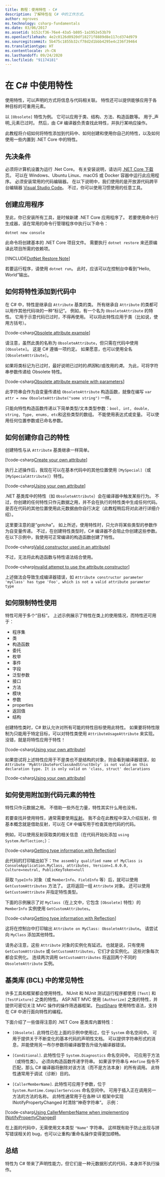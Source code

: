 ```yaml
---
title: 教程：使用特性 - C#
description: 了解特性在 C# 中的工作方式。
author: mgroves
ms.technology: csharp-fundamentals
ms.date: 03/06/2017
ms.assetid: b152cf36-76e4-43a5-b805-1a1952e53b79
ms.openlocfilehash: 4e2c0126d0920df18271f8889d8e117cd374d979
ms.sourcegitcommit: 5b475c1855b32cf78d2d1bbb4295e4c236f39464
ms.translationtype: HT
ms.contentlocale: zh-CN
ms.lasthandoff: 09/24/2020
ms.locfileid: "91174181"
---
```

# <a name="use-attributes-in-c"></a>在 C\# 中使用特性

使用特性，可以声明的方式将信息与代码相关联。 特性还可以提供能够应用于各种目标的可重用元素。

以 `[Obsolete]` 特性为例。 它可以应用于类、结构、方法、构造函数等。 用于_声明_元素已过时。 然后，由 C# 编译器负责查找此特性，并执行某响应操作。

此教程将介绍如何将特性添加到代码中、如何创建和使用你自己的特性，以及如何使用一些内置到 .NET Core 中的特性。

## <a name="prerequisites"></a>先决条件

必须将计算机设置为运行 .Net Core。 有关安装说明，请访问 [.NET Core 下载](https://dotnet.microsoft.com/download)页。
可以在 Windows、Ubuntu Linux、macOS 或 Docker 容器中运行此应用程序。
必须安装常用的代码编辑器。 在以下说明中，我们使用的是开放源代码跨平台编辑器 [Visual Studio Code](https://code.visualstudio.com/)。 不过，你可以使用习惯使用的任意工具。

## <a name="create-the-application"></a>创建应用程序

至此，你已安装所有工具，是时候新建 .NET Core 应用程序了。 若要使用命令行生成器，请在常用的命令行管理程序中执行以下命令：

`dotnet new console`

此命令将创建基本的 .NET Core 项目文件。 需要执行 `dotnet restore` 来还原编译此项目所需的依赖项。

[!INCLUDE[DotNet Restore Note](~/includes/dotnet-restore-note.md)]

若要运行程序，请使用 `dotnet run`。 此时，应该可以在控制台中看到“Hello, World”输出。

## <a name="how-to-add-attributes-to-code"></a>如何将特性添加到代码中

在 C# 中，特性是继承自 `Attribute` 基类的类。 所有继承自 `Attribute` 的类都可以用作其他代码块的一种“标记”。
例如，有一个名为 `ObsoleteAttribute` 的特性。 它用于示意代码已过时，不得再使用。 可以将此特性应用于类（比如说，使用方括号）。

[!code-csharp[Obsolete attribute example](../../../samples/snippets/csharp/tutorials/attributes/Program.cs#ObsoleteExample1)]

请注意，虽然此类的名称为 `ObsoleteAttribute`，但只需在代码中使用 `[Obsolete]`。 这是 C# 遵循一项约定。
如果愿意，也可以使用全名 `[ObsoleteAttribute]`。

如果将类标记为已过时，最好说明已过时的*原因*和/或改用的*类*。 为此，可将字符串参数传递给 Obsolete 特性。

[!code-csharp[Obsolete attribute example with parameters](../../../samples/snippets/csharp/tutorials/attributes/Program.cs#ObsoleteExample2)]

此字符串会作为自变量传递给 `ObsoleteAttribute` 构造函数，就像在编写 `var attr = new ObsoleteAttribute("some string")` 一样。

只能向特性构造函数传递以下简单类型/文本类型参数：`bool, int, double, string, Type, enums, etc`和这些类型的数组。
不能使用表达式或变量。 可以使用任何位置参数或已命名参数。

## <a name="how-to-create-your-own-attribute"></a>如何创建你自己的特性

创建特性与从 `Attribute` 基类继承一样简单。

[!code-csharp[Create your own attribute](../../../samples/snippets/csharp/tutorials/attributes/Program.cs#CreateAttributeExample1)]

执行上述操作后，我现在可以在基本代码中的其他位置使用 `[MySpecial]`（或 `[MySpecialAttribute]`）特性。

[!code-csharp[Using your own attribute](../../../samples/snippets/csharp/tutorials/attributes/Program.cs#CreateAttributeExample2)]

.NET 基类库中的特性（如 `ObsoleteAttribute`）会在编译器中触发某些行为。 不过，你创建的任何特性只作元数据之用，并不会在执行的特性类中生成任何代码。 是否在代码的其他位置使用此元数据由你自行决定（此教程稍后将对此进行详细介绍）。

这里要注意的是“gotcha”。 如上所述，使用特性时，只允许将某些类型的参数作为自变量传递。 不过，在创建特性类型时，C# 编译器不会阻止你创建这些参数。 在以下示例中，我使用可正常编译的构造函数创建了特性。

[!code-csharp[Valid constructor used in an attribute](../../../samples/snippets/csharp/tutorials/attributes/Program.cs#AttributeGothca1)]

不过，无法将此构造函数与特性语法结合使用。

[!code-csharp[Invalid attempt to use the attribute constructor](../../../samples/snippets/csharp/tutorials/attributes/Program.cs#AttributeGotcha2)]

上述做法会导致生成编译器错误，如 `Attribute constructor parameter 'myClass' has type 'Foo', which is not a valid attribute parameter type`

## <a name="how-to-restrict-attribute-usage"></a>如何限制特性使用

特性可用于多个“目标”。 上述示例展示了特性在类上的使用情况，而特性还可用于：

* 程序集
* 类
* 构造函数
* 委托
* 枚举
* 事件
* 字段
* 泛型参数
* 接口
* 方法
* 模块
* 参数
* properties
* 返回值
* 结构

创建特性类时，C# 默认允许对所有可能的特性目标使用此特性。 如果要将特性限制为只能用于特定目标，可以对特性类使用 `AttributeUsageAttribute` 来实现。 没错，就是将特性应用于特性！

[!code-csharp[Using your own attribute](../../../samples/snippets/csharp/tutorials/attributes/Program.cs#AttributeUsageExample1)]

如果尝试将上述特性应用于不是类也不是结构的对象，则会看到编译器错误，如 `Attribute 'MyAttributeForClassAndStructOnly' is not valid on this declaration type. It is only valid on 'class, struct' declarations`

[!code-csharp[Using your own attribute](../../../samples/snippets/csharp/tutorials/attributes/Program.cs#AttributeUsageExample2)]

## <a name="how-to-use-attributes-attached-to-a-code-element"></a>如何使用附加到代码元素的特性

特性只作元数据之用。 不借助一些外在力量，特性其实什么用也没有。

若要查找并使用特性，通常需要使用[反射](../programming-guide/concepts/reflection.md)。 我不会在此教程中深入介绍反射，但基本概念就是借助反射，可以在 C# 中编写用于检查其他代码的代码。

例如，可以使用反射获取类的相关信息（在代码开始处添加 `using System.Reflection;`）：

[!code-csharp[Getting type information with Reflection](../../../samples/snippets/csharp/tutorials/attributes/Program.cs#ReflectionExample1)]

此代码的打印输出如下：`The assembly qualified name of MyClass is ConsoleApplication.MyClass, attributes, Version=1.0.0.0, Culture=neutral, PublicKeyToken=null`

获取 `TypeInfo` 对象（或 `MemberInfo`、`FieldInfo` 等）后，就可以使用 `GetCustomAttributes` 方法了。 这将返回一组 `Attribute` 对象。
还可以使用 `GetCustomAttribute` 并指定特性类型。

下面的示例展示了对 `MyClass`（在上文中，它包含 `[Obsolete]` 特性）的 `MemberInfo` 实例使用 `GetCustomAttributes`。

[!code-csharp[Getting type information with Reflection](../../../samples/snippets/csharp/tutorials/attributes/Program.cs#ReflectionExample2)]

这将在控制台中打印输出 `Attribute on MyClass: ObsoleteAttribute`。 请尝试向 `MyClass` 添加其他特性。

请务必注意，这些 `Attribute` 对象的实例化有延迟。 也就是说，只有使用 `GetCustomAttribute` 或 `GetCustomAttributes`，它们才会实例化。
这些对象每次都会实例化。 连续两次调用 `GetCustomAttributes` 将返回两个不同的 `ObsoleteAttribute` 实例。

## <a name="common-attributes-in-the-base-class-library-bcl"></a>基类库 (BCL) 中的常见特性

许多工具和框架都会使用特性。 NUnit 和 NUnit 测试运行程序都使用 `[Test]` 和 `[TestFixture]` 之类的特性。 ASP.NET MVC 使用 `[Authorize]` 之类的特性，并提供可密切关注 MVC 操作的操作筛选器框架。 [PostSharp](https://www.postsharp.net) 使用特性语法，支持在 C# 中进行面向特性的编程。

下面介绍了一些值得注意的 .NET Core 基类库内置特性：

* `[Obsolete]`. 此特性已在上面的示例中使用过，位于 `System` 命名空间中。 可用于提供关于不断变化的基本代码的声明性文档。 可以提供字符串形式的消息，并能使用另一布尔参数将编译器警告升级为编译器错误。

* `[Conditional]`. 此特性位于 `System.Diagnostics` 命名空间中。 可应用于方法（或特性类）。 必须向构造函数传递字符串。
如果该字符串与 `#define` 指令不匹配，那么 C# 编译器将删除对该方法（而不是方法本身）的所有调用。 此特性通常用于调试（诊断）目的。

* `[CallerMemberName]`. 此特性可应用于参数，位于 `System.Runtime.CompilerServices` 命名空间中。 可用于插入正在调用另一方法的方法的名称。 此特性通常用于在各种 UI 框架中实现 INotifyPropertyChanged 时清除“神奇字符串”。 示例：

[!code-csharp[Using CallerMemberName when implementing INotifyPropertyChanged](../../../samples/snippets/csharp/tutorials/attributes/Program.cs#CallerMemberName1)]

在上面的代码中，无需使用文本类型 `"Name"` 字符串。 这样既有助于防止出现与拼写错误相关的 bug，也可以让重构/重命名操作变得更加顺畅。

## <a name="summary"></a>总结

特性为 C# 带来了声明性能力，但它们是一种元数据形式的代码，本身并不执行操作。
